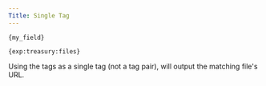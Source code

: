 ```yaml
---
Title: Single Tag
---
```


`{my_field}`

`{exp:treasury:files}`

Using the tags as a single tag (not a tag pair), will output the matching file's URL.
